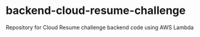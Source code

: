 # backend-cloud-resume-challenge
Repository for Cloud Resume challenge backend code 
using AWS Lambda
